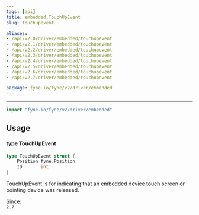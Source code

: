```yaml
---
tags: [api]
title: embedded.TouchUpEvent
slug: touchupevent

aliases:
- /api/v2.0/driver/embedded/touchupevent
- /api/v2.1/driver/embedded/touchupevent
- /api/v2.2/driver/embedded/touchupevent
- /api/v2.3/driver/embedded/touchupevent
- /api/v2.4/driver/embedded/touchupevent
- /api/v2.5/driver/embedded/touchupevent
- /api/v2.6/driver/embedded/touchupevent
- /api/v2.7/driver/embedded/touchupevent

package: fyne.io/fyne/v2/driver/embedded
---
```



---
```go
import "fyne.io/fyne/v2/driver/embedded"
```

## Usage

#### type TouchUpEvent

```go
type TouchUpEvent struct {
	Position fyne.Position
	ID       int
}
```

TouchUpEvent is for indicating that an embedded device touch screen or pointing device was released.


<div class="since">Since: <code>
2.7</code></div>

